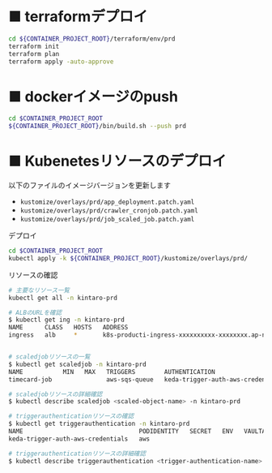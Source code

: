 # ■ terraformデプロイ
```bash
cd ${CONTAINER_PROJECT_ROOT}/terraform/env/prd
terraform init
terraform plan
terraform apply -auto-approve
```

# ■ dockerイメージのpush

```bash
cd $CONTAINER_PROJECT_ROOT
${CONTAINER_PROJECT_ROOT}/bin/build.sh --push prd
```

# ■ Kubenetesリソースのデプロイ

以下のファイルのイメージバージョンを更新します

- `kustomize/overlays/prd/app_deployment.patch.yaml`
- `kustomize/overlays/prd/crawler_cronjob.patch.yaml`
- `kustomize/overlays/prd/job_scaled_job.patch.yaml`


デプロイ

```bash
cd $CONTAINER_PROJECT_ROOT
kubectl apply -k ${CONTAINER_PROJECT_ROOT}/kustomize/overlays/prd/
```

リソースの確認

```bash
# 主要なリソース一覧
kubectl get all -n kintaro-prd

# ALBのURLを確認 
$ kubectl get ing -n kintaro-prd
NAME      CLASS   HOSTS   ADDRESS                                                                     PORTS   AGE
ingress   alb     *       k8s-producti-ingress-xxxxxxxxxx-xxxxxxxx.ap-northeast-1.elb.amazonaws.com   80      26m


# scaledjobリソースの一覧
$ kubectl get scaledjob -n kintaro-prd
NAME           MIN   MAX   TRIGGERS        AUTHENTICATION                      READY   ACTIVE   PAUSED    AGE
timecard-job               aws-sqs-queue   keda-trigger-auth-aws-credentials   True    True     Unknown   39s

# scaledjobリソースの詳細確認
$ kubectl describe scaledjob <scaled-object-name> -n kintaro-prd

# triggerauthenticationリソースの確認
$ kubectl get triggerauthentication -n kintaro-prd
NAME                                PODIDENTITY   SECRET   ENV   VAULTADDRESS
keda-trigger-auth-aws-credentials   aws

# triggerauthenticationリソースの詳細確認
$ kubectl describe triggerauthentication <trigger-authentication-name> -n kintaro-prd
```